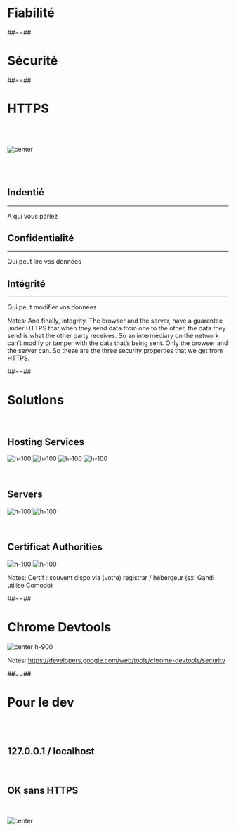 <!-- .slide: class="transition-white sfeir-bg-red" -->

# Fiabilité

##==##

<!-- .slide: class="transition-white sfeir-bg-blue" -->

# Sécurité

##==##

<!-- .slide: class="flex-row" -->

# HTTPS

<br><br>

![center](./assets/images/secure_https.png)

<br><br>

<div class="https flex-row">
    <div class="flex-col">
        <h2>Indentié</h2>
        <hr class="blue">
        <span>A qui vous parlez</span>
    </div>
    <div class="flex-col">
        <h2>Confidentialité</h2>
        <hr class="red">
        <span>Qui peut lire vos données</span>
    </div>
    <div class="flex-col">
        <h2>Intégrité</h2>
        <hr class="green">
        <span>Qui peut modifier vos données</span>
    </div>
</div>

Notes:
And finally, integrity. The browser and the server, have a guarantee under HTTPS that when they send data from one to the other, the data they send is what the other party receives. So an intermediary on the network can’t modify or tamper with the data that’s being sent. Only the browser and the server can. So these are the three security properties that we get from HTTPS.


##==##

# Solutions

<!-- .slide: class="flex-row" -->

<br>

## Hosting Services
<!-- .element: class="center"-->

![h-100](./assets/images/firebase.png)
![h-100](./assets/images/heroku.png)
![h-100](./assets/images/github.png)
![h-100](./assets/images/appengine.png)

<br>

## Servers
<!-- .element: class="center"-->

![h-100](./assets/images/ngnix.png)
![h-100](./assets/images/apache.png)

<br>

## Certificat Authorities
<!-- .element: class="center"-->

![h-100](./assets/images/letsencrypt.png)
![h-100](./assets/images/comodo.png)



Notes:
Certif : souvent dispo via (votre) registrar / hébergeur (ex: Gandi utilise Comodo)

##==##

# Chrome Devtools

![center h-900](./assets/images/chrome-devtools-secure-screenshot.png)

Notes:
https://developers.google.com/web/tools/chrome-devtools/security

##==##

# Pour le dev

<br><br>

## 127.0.0.1 / localhost
<!-- .element: class="center"-->

<br>

## OK sans HTTPS
<!-- .element: class="center"-->

<br>

![center](./assets/images/secure-lock-icon.png)